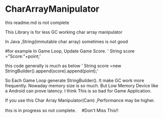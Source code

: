 # CharArrayManipulator
this readme.md is not complete

This Library is for less GC working char array manipulator

In Java ,String(immutable char array) sometimes is not good 

#for example In Game Loop, Update Game Score.
' String score ="Score:"+point;'

this code generally  is much as below
' String score =new StringBuilder().append(score).append(point);'

So Each Game Loop generate StringBuilder(). It make GC work more frequently.
Nowaday memory size is so much.
But Low Memory Device like a Android can prove latency.
I think This is so bad for Game Application.

If you use this Char Array Manipulator(Cam) ,Performance may be higher.

this is in progress so not complete.　
#Don't Miss This!!
